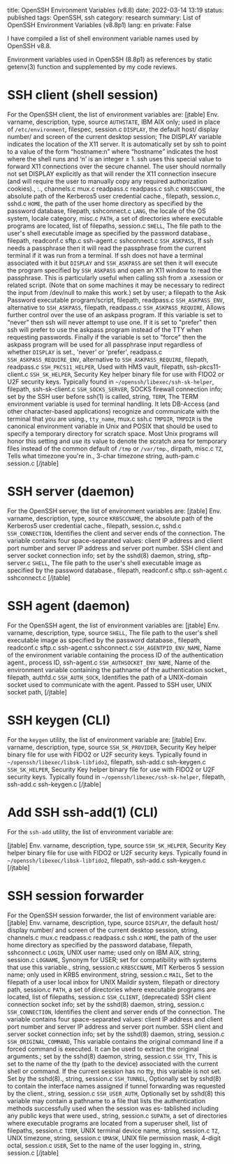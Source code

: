 title: OpenSSH Environment Variables (v8.8)
date: 2022-03-14 13:19
status: published
tags: OpenSSH, ssh
category: research
summary: List of OpenSSH Environment Variables (v8.8p1)
lang: en
private: False

I have compiled a list of shell environment variable names
used by OpenSSH v8.8.

Environment variables used in OpenSSH (8.8p1)
as references by static getenv(3) function and supplemented by
my code reviews.

SSH client (shell session)
====
For the OpenSSH client, the list of environment variables are:
[jtable]
Env. varname, description, type, source
`AUTHSTATE`, IBM AIX only; used in place of `/etc/environment`, filespec, session.c
`DISPLAY`, the default host/ display number/ and screen of the current desktop session; The DISPLAY variable indicates the location of the X11 server.  It is automatically set by ssh to point to a value of the form “hostname:n” where “hostname” indicates the host where the shell runs and ‘n’ is an integer ≥ 1.  ssh uses this special value to forward X11 connections over the secure channel.  The user should normally not set DISPLAY explicitly as that will render the X11 connection insecure (and will require the user to manually copy any required authorization cookies)., <host>:<display-id>.<screen-id>, channels.c mux.c readpass.c readpass.c ssh.c
`KRB5CCNAME`, the absolute path of the Kerberos5 user credential cache., filepath, session.c, sshd.c
`HOME`, the path of the user home directory as specified by the password database, filepath, sshconnect.c
`LANG`, the locale of the OS system, locale category, misc.c
`PATH`, a set of directories where executable programs are located, list of filepaths, session.c
`SHELL`, The file path to the user's shell executable image as specified by the password database., filepath, readconf.c sftp.c ssh-agent.c sshconnect.c
`SSH_ASKPASS`, If ssh needs a passphrase then it will read the passphrase from the current terminal if it was run from a terminal.  If ssh does not have a terminal associated with it but `DISPLAY` and `SSH_ASKPASS` are set then it will execute the program specified by `SSH_ASKPASS` and open an X11 window to read the passphrase.  This is particularly useful when calling ssh from a .xsession or related script.  (Note that on some machines it may be necessary to redirect the input from /dev/null to make this work.) set by user; a filepath to the Ask Password executable program/script, filepath, readpass.c
`SSH_ASKPASS_ENV`, alternative to `SSH_ASKPASS`, filepath, readpass.c
`SSH_ASKPASS_REQUIRE`, Allows further control over the use of an askpass program.  If this variable is set to “never” then ssh will never attempt to use one.  If it is set to "prefer" then ssh will prefer to use the askpass program instead of the TTY when requesting passwords.  Finally if the variable is set to "force" then the askpass program will be used for all passphrase input regardless of whether `DISPLAY` is set., 'never' or 'prefer', readpass.c
`SSH_ASKPASS_REQUIRE_ENV`, alternative to `SSH_ASKPASS_REQUIRE`, filepath, readpass.c
`SSH_PKCS11_HELPER`, Used with HMS vault, filepath, ssh-pkcs11-client.c
`SSH_SK_HELPER`, Security Key helper binary file for use with FIDO2 or U2F security keys.  Typically found in `~/openssh/libexec/ssh-sk-helper`, filepath, ssh-sk-client.c
`SSH_SOCKS_SERVER`, SOCKS firewall connection info; set by the SSH user before ssh(1) is called, string,
`TERM`, The TERM environment variable is used for terminal handling. It lets DB-Access (and other character-based applications) recognize and communicate with the terminal that you are using., `tty_name`, mux.c ssh.c
`TMPDIR`, `TMPDIR` is the canonical environment variable in Unix and POSIX that should be used to specify a temporary directory for scratch space. Most Unix programs will honor this setting and use its value to denote the scratch area for temporary files instead of the common default of `/tmp` or `/var/tmp`., dirpath, misc.c
`TZ`, Tells what timezone you're in., 3-char timezone string, auth-pam.c session.c
[/jtable]

SSH server (daemon)
====
For the OpenSSH server, the list of environment variables are:
[jtable]
Env. varname, description, type, source
`KRB5CCNAME`, the absolute path of the Kerberos5 user credential cache., filepath, session.c, sshd.c
`SSH_CONNECTION`, Identifies the client and server ends of the connection.  The variable contains four space-separated values: client IP address and client port number and server IP address and server port number. SSH client and server socket connection info; set by the sshd(8) daemon, string, sftp-server.c
`SHELL`, The file path to the user's shell executable image as specified by the password database., filepath, readconf.c sftp.c ssh-agent.c sshconnect.c
[/jtable]

SSH agent (daemon)
===
For the OpenSSH agent, the list of environment variables are:
[jtable]
Env. varname, description, type, source
`SHELL`, The file path to the user's shell executable image as specified by the password database., filepath, readconf.c sftp.c ssh-agent.c sshconnect.c
`SSH_AGENTPID_ENV_NAME`, Name of the environment variable containing the process ID of the authentication agent., process ID, ssh-agent.c
`SSH_AUTHSOCKET_ENV_NAME`, Name of the environment variable containing the pathname of the authentication socket., filepath, authfd.c
`SSH_AUTH_SOCK`, Identifies the path of a UNIX-domain socket used to communicate with the agent. Passed to SSH user, UNIX socket path,
[/jtable]

SSH keygen (CLI)
===
For the `keygen` utility, the list of environment variable are:
[jtable]
Env. varname, description, type, source
`SSH_SK_PROVIDER`, Security Key helper binary file for use with FIDO2 or U2F security keys.  Typically found in `~/openssh/libexec/libsk-libfido2`, filepath, ssh-add.c ssh-keygen.c
`SSH_SK_HELPER`, Security Key helper binary file for use with FIDO2 or U2F security keys.  Typically found in `~/openssh/libexec/ssh-sk-helper`, filepath, ssh-add.c ssh-keygen.c
[/jtable]

Add SSH ssh-add(1) (CLI)
====
For the `ssh-add` utility, the list of environment variable are:

[jtable]
Env. varname, description, type, source
`SSH_SK_HELPER`, Security Key helper binary file for use with FIDO2 or U2F security keys.  Typically found in `~/openssh/libexec/libsk-libfido2`, filepath, ssh-add.c ssh-keygen.c
[/jtable]

SSH session forwarder
====
For the OpenSSH session forwarder, the list of environment variable are:
[jtable]
Env. varname, description, type, source
`DISPLAY`, the default host/ display number/ and screen of the current desktop session, string, channels.c mux.c readpass.c readpass.c ssh.c
`HOME`, the path of the user home directory as specified by the password database, filepath, sshconnect.c
`LOGIN`, UNIX user name; used only on IBM AIX, string, session.c
`LOGNAME`, Synonym for USER; set for compatibility with systems that use this variable., string, session.c
`KRB5CCNAME`, MIT Kerberos 5 session name; only used in KRB5 environment, string, session.c
`MAIL`, Set to the filepath of a user local inbox for UNIX Maildir system, filepath or directory path, session.c
`PATH`, a set of directories where executable programs are located, list of filepaths, session.c
`SSH_CLIENT`, (deprecated) SSH client connection socket info; set by the sshd(8) daemon, string, session.c
`SSH_CONNECTION`, Identifies the client and server ends of the connection.  The variable contains four space-separated values: client IP address and client port number and server IP address and server port number. SSH client and server socket connection info; set by the sshd(8) daemon, string, session.c 
`SSH_ORIGINAL_COMMAND`, This variable contains the original command line if a forced command is executed.  It can be used to extract the original arguments.; set by the sshd(8) daemon, string, session.c
`SSH_TTY`, This is set to the name of the tty (path to the device) associated with the current shell or command.  If the current session has no tty, this variable is not set.  Set by the sshd(8)., string, session.c
`SSH_TUNNEL`,  Optionally set by sshd(8) to contain the interface names assigned if tunnel forwarding was requested by the client., string, session.c
`SSH_USER_AUTH`, Optionally set by sshd(8) this variable may contain a pathname to a file that lists the authentication methods successfully used when the session was es‐ tablished including any public keys that were used., string, session.c
`SUPATH`, a set of directories where executable programs are located from a superuser shell, list of filepaths, session.c
`TERM`, UNIX terminal device name, string, session.c
`TZ`, UNIX timezone, string, session.c
`UMASK`, UNIX file permission mask, 4-digit octal, session.c
`USER`, Set to the name of the user logging in., string, session.c
[/jtable]
